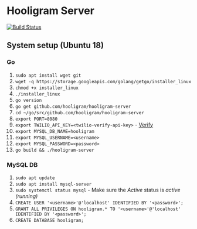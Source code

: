 # Hooligram Server

[![Build Status](https://travis-ci.com/hooligram/hooligram-server.svg?branch=develop)](https://travis-ci.com/hooligram/hooligram-server)

## System setup (Ubuntu 18)

### Go

1. `sudo apt install wget git`
2. `wget -q https://storage.googleapis.com/golang/getgo/installer_linux`
3. `chmod +x installer_linux`
4. `./installer_linux`
5. `go version`
6. `go get github.com/hooligram/hooligram-server`
7. `cd ~/go/src/github.com/hooligram/hooligram-server`
8. `export PORT=8080`
9. `export TWILIO_API_KEY=<twilio-verify-api-key>` - [Verify](https://www.twilio.com/verify)
10. `export MYSQL_DB_NAME=hooligram`
11. `export MYSQL_USERNAME=<username>`
12. `export MYSQL_PASSWORD=<password>`
13. `go build && ./hooligram-server`

### MySQL DB

1. `sudo apt update`
2. `sudo apt install mysql-server`
3. `sudo systemctl status mysql` - Make sure the *Active* status is *active (running)*
4. `CREATE USER '<username>'@'localhost' IDENTIFIED BY '<password>';`
5. `GRANT ALL PRIVILEGES ON hooligram.* TO '<username>'@'localhost' IDENTIFIED BY '<password>';`
6. `CREATE DATABASE hooligram;`
